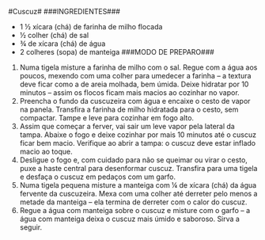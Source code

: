 #Cuscuz#
###INGREDIENTES###
 - 1 ½ xícara (chá) de farinha de milho flocada
 - ½ colher (chá) de sal
 - ¾ de xícara (chá) de água
 - 2 colheres (sopa) de manteiga
###MODO DE PREPARO###
 1. Numa tigela misture a farinha de milho com o sal. Regue com a água aos poucos, mexendo com uma colher para umedecer a farinha – a textura deve ficar como a de areia molhada, bem úmida. Deixe hidratar por 10 minutos – assim os flocos ficam mais macios ao cozinhar no vapor.
 2. Preencha o fundo da cuscuzeira com água e encaixe o cesto de vapor na panela. Transfira a farinha de milho hidratada para o cesto, sem compactar. Tampe e leve para cozinhar em fogo alto.
 3. Assim que começar a ferver, vai sair um leve vapor pela lateral da tampa. Abaixe o fogo e deixe cozinhar por mais 10 minutos até o cuscuz ficar bem macio. Verifique ao abrir a tampa: o cuscuz deve estar inflado macio ao toque.
 4. Desligue o fogo e, com cuidado para não se queimar ou virar o cesto, puxe a haste central para desenformar cuscuz. Transfira para uma tigela e desfaça o cuscuz em pedaços com um garfo.
 5. Numa tigela pequena misture a manteiga com ¼ de xícara (chá) da água fervente da cuscuzeira. Mexa com uma colher até derreter pelo menos a metade da manteiga – ela termina de derreter com o calor do cuscuz.
 6. Regue a água com manteiga sobre o cuscuz e misture com o garfo – a água com manteiga deixa o cuscuz mais úmido e saboroso. Sirva a seguir.